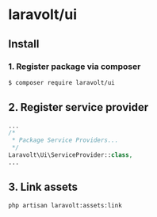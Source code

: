 # laravolt/ui

## Install

### 1. Register package via composer

``` bash
$ composer require laravolt/ui
```

## 2. Register service provider

``` php
...
/*
 * Package Service Providers...
 */
Laravolt\Ui\ServiceProvider::class,
...
```

## 3. Link assets
`php artisan laravolt:assets:link`

